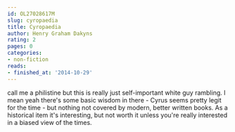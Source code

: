 ```yaml
---
id: OL27028617M
slug: cyropaedia
title: Cyropaedia
author: Henry Graham Dakyns
rating: 2
pages: 0
categories:
- non-fiction
reads:
- finished_at: '2014-10-29'
---
```

call me a philistine but this is really just self-important white guy rambling. I mean yeah there's some basic wisdom in there - Cyrus seems pretty legit for the time - but nothing not covered by modern, better written books. As a historical item it's interesting, but not worth it unless you're really interested in a biased view of the times.
